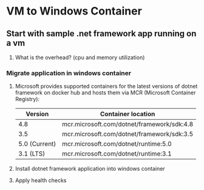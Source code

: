 # VM to Windows Container

## Start with sample .net framework app running on a vm

1. What is the overhead? (cpu and memory utilization)

### Migrate application in windows container

1. Microsoft provides supported containers for the latest versions of dotnet framework on docker hub and hosts them via MCR (Microsoft Container Registry):

    | Version       | Container location                         |
    |---------------|--------------------------------------------|
    | 4.8           | mcr.microsoft.com/dotnet/framework/sdk:4.8 |
    | 3.5           | mcr.microsoft.com/dotnet/framework/sdk:3.5 |
    | 5.0 (Current) | mcr.microsoft.com/dotnet/runtime:5.0       |
    | 3.1 (LTS)     | mcr.microsoft.com/dotnet/runtime:3.1       |

2. Install dotnet framework application into windows container
3. Apply health checks
